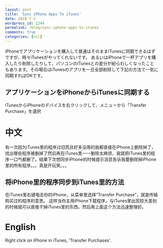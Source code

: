 ```yaml
---
layout: post
title: 'Sync iPhone Apps To iTunes'
date: 2010-7-3
wordpress_id: 1244
permalink: /blog/sync-iphone-apps-to-itunes
comments: true
categories: [nil]
---
```

iPhoneでアプリケーションを購入して普通はそのままiTunesに同期できるはずですが、時々iTunesがやってくれないです。
あるいはiPhoneで一杯アプリを購入したり削除したりして、パソコンのiTunesとの差分が紛らわしくなったこともあります。その場合はiTunesのアプリを一旦全部削除して下記の方法で一気に同期すればOKです。

## アプリケーションをiPhoneからiTunesに同期する
iTunesからiPhoneのデバイスを右クリックして、メニューから「Transfer Purchase」を選択

# 中文
有一次因为iTunes里的程序过旧而且好多没用的我都直接在iPhone上删除掉了，找出哪些程序被删掉了然后再在iTunes里一一删除太麻烦，我就把iTunes里的程序一口气都删了。结果下次想同步iPhone的时候提示消息告诉我要删除掉iPhone里的所有程序。。。真是开玩笑。。。

## 将iPhone里的程序同步到iTunes里的方法
在iTunes里右键电击你的iPhone，从菜单里选择“Transfer Purchase”，就是传输购买过的程序的意思。
这样当你主用iPhone下载程序，与iTunes里出现较大差别的时候就可以直接干掉iTunes里的东西，然后用上面这个方法迅速整理好。

# English

Right click on iPhone in iTunes, 'Transfer Purchases'.

